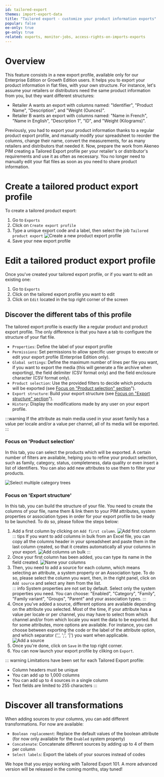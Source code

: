 ```yaml
---
id: tailored-export
themes: import-export-data
title: "Tailored export - customize your product information exports"
popular: false
ee-only: true
ge-only: true
related: exports, monitor-jobs, access-rights-on-imports-exports
---
```


# Overview

This feature consists in a new export profile, available only for our Enterprise Edition or Growth Edition users.
It helps you to export your product information in flat files, with your own structure.
For instance, let's assume your retailers or distributors need the same product information from you, but they want different structures:  
* Retailer A wants an export with columns named: "Identifier", "Product Name", "Description", and "Weight (Ounces)".
* Retailer B wants an export with columns named: "Name in French", "Name in English", "Description 1", "ID", and "Weight (Kilograms)".  

Previously, you had to export your product information thanks to a regular product export profile, and manually modify your spreadsheet to reorder the columns, change their name, convert the measurements, for as many retailers and distributors that needed it.
Now, prepare the work from Akeneo PIM creating a Tailored Export profile per your retailer's or distributor's requirements and use it as often as necessary. You no longer need to manually edit your flat files as soon as you need to share product information.

# Create a tailored product export profile

To create a tailored product export:
1. Go to `Exports`
1. Click on `Create export profile`
1. Type a unique export code and a label, then select the job `Tailored product export` <!-- or `Tailored product model export`. You can select either CSV or XLSX for each job. -->
![Create a new product export profile](../img/TailoredExport_Create-export-profile.png)
1. Save your new export profile

# Edit a tailored product export profile

Once you've created your tailored export profile, or if you want to edit an existing one:
1. Go to `Exports`
1. Click on the tailored export profile you want to edit
1. Click on `Edit` located in the top right corner of the screen  

## Discover the different tabs of this profile

The tailored export profile is exactly like a regular product and product export profile. The only difference is that you have a tab to configure the structure of your flat file.

* `Properties`: Define the label of your export profile
* `Permissions`: Set permissions to allow specific user groups to execute or edit your export profile (Enterprise Edition only).
* `Global settings`: Define the maximum number of lines per file you want, if you want to export the media (this will generate a file archive when exporting), the field delimiter (CSV format only) and the field enclosure character (CSV format only).
* `Product selection`: Use the provided filters to decide which products will be exported (see [Focus on "Product selection" section](tailored-export.html#focus-on-product-selection-section)").
* `Export structure`: Build your export structure (see [Focus on "Export structure" section](tailored-export.html#focus-on-export-structure)").
* `History`: Display the modifications made by any user on your export profile.

:::warning
If the attribute as main media used in your asset family has a value per locale and/or a value per channel, all of its media will be exported.
:::

### Focus on 'Product selection'

In this tab, you can select the products which will be exported.
A certain number of filters are available, helping you to refine your product selection, such as family, category, status, completeness, data quality or even insert a list of identifiers. You can also add new attributes to use them to filter your products.

![Select multiple category trees](../img/TailoredExport_Select-categories.png)

### Focus on 'Export structure'

In this tab, you can build the structure of your file.
You need to create the columns of your file, name them & link them to your PIM attributes, system properties or association types in order for your export profile to be ready to be launched.
To do so, please follow the steps below:
1.  Add a first column by clicking on `Add first column`.
![Add first column](../img/TailoredExport_Add-first-column.png)  
    ::: tips
    If you want to add columns in bulk from an Excel file, you can copy all the columns header in your spreadsheet and paste them in the last column created, so that it creates automatically all your columns in your export.
    ![Add columns un bulk](../img/TailoredExport_Add-columns-in-bulk.gif)
    :::
1.  Once your first column has been added, you can type its name in the field created.
![Name your columns](../img/TailoredExport_Column-headers.png)
1.  Then, you need to add a source for each column, which means selecting an attribute, a system property or an Association type. To do so, please select the column you want, then, in the right panel, click on `Add source` and select any item from the list.  
    ::: info
    System properties are not set by default. Select only the system properties you need. You can choose: "Enabled", "Category", "Family", "Family variant", "Groups", "Parent" and your association types.
    :::
1. Once you've added a source, different options are available depending on the attribute you selected. Most of the time, if your attribute has a value per locale or per channel, you may have to select from which channel and/or from which locale you want the data to be exported. But for some attributes, more options are available. For instance, you can choose between exporting the code or the label of the attribute option, and which separator (',', ';', '|') you want when applicable.
![Add a source](../img/TailoredExport_Add-source.gif)
1.  Once you're done, click on `Save` in the top right corner.
1.  You can now launch your export profile by cliking on `Export`.

::: warning
Limitations have been set for each Tailored Export profile:
* Column headers must be unique
* You can add up to 1,000 columns
* You can add up to 4 sources in a single column
* Text fields are limited to 255 characters
:::

# Discover all transformations

When adding sources to your columns, you can add different transformations. For now are available:
* `Boolean replacement`: Replace the default values of the boolean attribute (for now only available for the `Enabled` system property)
* `Concatenate`: Concatenate different sources by adding up to 4 of them per column
* `Select labels`: Export the labels of your sources instead of codes

We hope that you enjoy working with Tailored Export 101. A more advanced version will be released in the coming months, stay tuned!
